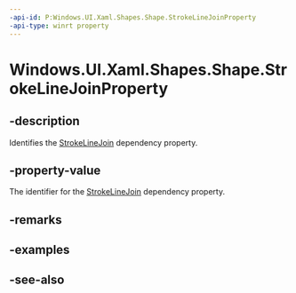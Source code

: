 ```yaml
---
-api-id: P:Windows.UI.Xaml.Shapes.Shape.StrokeLineJoinProperty
-api-type: winrt property
---
```


<!-- Property syntax
public Windows.UI.Xaml.DependencyProperty StrokeLineJoinProperty { get; }
-->

# Windows.UI.Xaml.Shapes.Shape.StrokeLineJoinProperty

## -description
Identifies the [StrokeLineJoin](shape_strokelinejoin.md) dependency property.



## -property-value
The identifier for the [StrokeLineJoin](shape_strokelinejoin.md) dependency property.

## -remarks

## -examples

## -see-also
